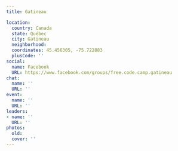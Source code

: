 ```yaml
---
title: Gatineau

location:
  country: Canada
  state: Québec
  city: Gatineau
  neighborhood: 
  coordinates: 45.456305, -75.722883
  plusCode: ''
social:
  name: Facebook
  URL: https://www.facebook.com/groups/free.code.camp.gatineau
chat:
  name: ''
  URL: ''
event:
  name: ''
  URL: ''
leaders:
- name: ''
  URL: ''
photos:
  old: 
  cover: ''
---
```


